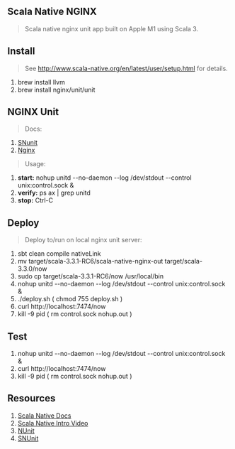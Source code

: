 Scala Native NGINX
------------------
>Scala native nginx unit app built on Apple M1 using Scala 3.

Install
-------
>See http://www.scala-native.org/en/latest/user/setup.html for details.
1. brew install llvm
2. brew install nginx/unit/unit

NGINX Unit
----------
>Docs:
1. [SNunit](https://github.com/lolgab/snunit)
2. [Nginx](http://unit.nginx.org)
>Usage:
1. **start:** nohup unitd --no-daemon --log /dev/stdout --control unix:control.sock &
2. **verify:** ps ax | grep unitd
3. **stop:** Ctrl-C

Deploy
------
>Deploy to/run on local nginx unit server:
1. sbt clean compile nativeLink
2. mv target/scala-3.3.1-RC6/scala-native-nginx-out target/scala-3.3.0/now
3. sudo cp target/scala-3.3.1-RC6/now /usr/local/bin
4. nohup unitd --no-daemon --log /dev/stdout --control unix:control.sock &
5. ./deploy.sh  ( chmod 755 deploy.sh )
6. curl http://localhost:7474/now
7. kill -9 pid ( rm control.sock nohup.out )

Test
----
1. nohup unitd --no-daemon --log /dev/stdout --control unix:control.sock &
2. curl http://localhost:7474/now
3. kill -9 pid ( rm control.sock nohup.out )

Resources
---------
1. [Scala Native Docs](http://www.scala-native.org/en/latest/index.html)
2. [Scala Native Intro Video](https://www.youtube.com/watch?v=u2CnE-sRdBw)
3. [NUnit](http://unit.nginx.org)
4. [SNUnit](https://github.com/lolgab/snunit)
